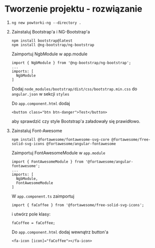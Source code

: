 # Tworzenie projektu - rozwiązanie

1. ``` ng new powtorki-ng --directory . ```
1. Zainstaluj Bootstrap'a i NG-Bootstrap'a

    ```
    npm install bootstrap@latest
    npm install @ng-bootstrap/ng-bootstrap
    ```

    Zaimportuj NgbModule w app.module
    ```
    import { NgbModule } from '@ng-bootstrap/ng-bootstrap';
    ...
    imports: [
      NgbModule
    ]
    ```

    Dodaj
    `node_modules/bootstrap/dist/css/bootstrap.min.css`
    do `angular.json` w sekcji `styles`

    Do `app.component.html` dodaj
    ```
    <button class="btn btn-danger">Test</button>
    ```
    aby sprawdzić czy style Bootstrap'a załadowały się prawidłowo.

1. Zainstaluj Font-Awesome
    ```
    npm install @fortawesome/fontawesome-svg-core @fortawesome/free-solid-svg-icons @fortawesome/angular-fontawesome
    ```

    Zaimportuj FontAwesomeModule w `app.module`
    ```
    import { FontAwesomeModule } from '@fortawesome/angular-fontawesome';
    ...
    imports: [
      NgbModule,
      FontAwesomeModule
    ]
    ```

    W `app.component.ts` zaimportuj
    ```
    import { faCoffee } from '@fortawesome/free-solid-svg-icons';
    ```

    i utwórz pole klasy:

    ```
    faCoffee = faCoffee;
    ```

    Do `app.component.html` dodaj wewnątrz button'a
    ```
    <fa-icon [icon]="faCoffee"></fa-icon>
    ```
